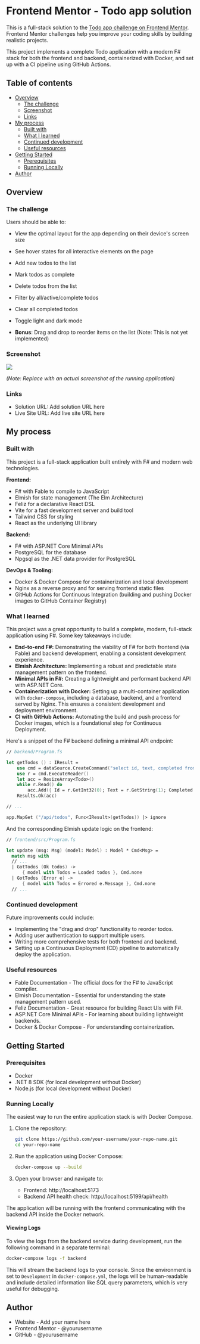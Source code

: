 # Frontend Mentor - Todo app solution

This is a full-stack solution to the [Todo app challenge on Frontend Mentor](https://www.frontendmentor.io/challenges/todo-app-Su1_KokOW). Frontend Mentor challenges help you improve your coding skills by building realistic projects.

This project implements a complete Todo application with a modern F# stack for both the frontend and backend, containerized with Docker, and set up with a CI pipeline using GitHub Actions.

## Table of contents

- [Overview](#overview)
  - [The challenge](#the-challenge)
  - [Screenshot](#screenshot)
  - [Links](#links)
- [My process](#my-process)
  - [Built with](#built-with)
  - [What I learned](#what-i-learned)
  - [Continued development](#continued-development)
  - [Useful resources](#useful-resources)
- [Getting Started](#getting-started)
  - [Prerequisites](#prerequisites)
  - [Running Locally](#running-locally)
- [Author](#author)

## Overview

### The challenge

Users should be able to:

- View the optimal layout for the app depending on their device's screen size
- See hover states for all interactive elements on the page
- Add new todos to the list
- Mark todos as complete
- Delete todos from the list
- Filter by all/active/complete todos
- Clear all completed todos
- Toggle light and dark mode

- **Bonus**: Drag and drop to reorder items on the list (Note: This is not yet implemented)

### Screenshot

![](./design/desktop-preview.jpg)

*(Note: Replace with an actual screenshot of the running application)*

### Links

- Solution URL: Add solution URL here
- Live Site URL: Add live site URL here

## My process

### Built with

This project is a full-stack application built entirely with F# and modern web technologies.

**Frontend:**

- F# with Fable to compile to JavaScript
- Elmish for state management (The Elm Architecture)
- Feliz for a declarative React DSL
- Vite for a fast development server and build tool
- Tailwind CSS for styling
- React as the underlying UI library

**Backend:**

- F# with ASP.NET Core Minimal APIs
- PostgreSQL for the database
- Npgsql as the .NET data provider for PostgreSQL

**DevOps & Tooling:**

- Docker & Docker Compose for containerization and local development
- Nginx as a reverse proxy and for serving frontend static files
- GitHub Actions for Continuous Integration (building and pushing Docker images to GitHub Container Registry)

### What I learned

This project was a great opportunity to build a complete, modern, full-stack application using F#. Some key takeaways include:

- **End-to-end F#:** Demonstrating the viability of F# for both frontend (via Fable) and backend development, enabling a consistent development experience.
- **Elmish Architecture:** Implementing a robust and predictable state management pattern on the frontend.
- **Minimal APIs in F#:** Creating a lightweight and performant backend API with ASP.NET Core.
- **Containerization with Docker:** Setting up a multi-container application with `docker-compose`, including a database, backend, and a frontend served by Nginx. This ensures a consistent development and deployment environment.
- **CI with GitHub Actions:** Automating the build and push process for Docker images, which is a foundational step for Continuous Deployment.

Here's a snippet of the F# backend defining a minimal API endpoint:

```fsharp
// backend/Program.fs

let getTodos () : IResult =
    use cmd = dataSource.CreateCommand("select id, text, completed from todos order by id;")
    use r = cmd.ExecuteReader()
    let acc = ResizeArray<Todo>()
    while r.Read() do
        acc.Add({ Id = r.GetInt32(0); Text = r.GetString(1); Completed = r.GetBoolean(2) })
    Results.Ok(acc)

// ...

app.MapGet ("/api/todos", Func<IResult>(getTodos)) |> ignore
```

And the corresponding Elmish update logic on the frontend:

```fsharp
// frontend/src/Program.fs

let update (msg: Msg) (model: Model) : Model * Cmd<Msg> =
  match msg with
  // ...
  | GotTodos (Ok todos) ->
      { model with Todos = Loaded todos }, Cmd.none
  | GotTodos (Error e) ->
      { model with Todos = Errored e.Message }, Cmd.none
  // ...
```

### Continued development

Future improvements could include:

- Implementing the "drag and drop" functionality to reorder todos.
- Adding user authentication to support multiple users.
- Writing more comprehensive tests for both frontend and backend.
- Setting up a Continuous Deployment (CD) pipeline to automatically deploy the application.

### Useful resources

- Fable Documentation - The official docs for the F# to JavaScript compiler.
- Elmish Documentation - Essential for understanding the state management pattern used.
- Feliz Documentation - Great resource for building React UIs with F#.
- ASP.NET Core Minimal APIs - For learning about building lightweight backends.
- Docker & Docker Compose - For understanding containerization.

## Getting Started

### Prerequisites

- Docker
- .NET 8 SDK (for local development without Docker)
- Node.js (for local development without Docker)

### Running Locally

The easiest way to run the entire application stack is with Docker Compose.

1.  Clone the repository:
    ```bash
    git clone https://github.com/your-username/your-repo-name.git
    cd your-repo-name
    ```

2.  Run the application using Docker Compose:
    ```bash
    docker-compose up --build
    ```

3.  Open your browser and navigate to:
    -   Frontend: http://localhost:5173
    -   Backend API health check: http://localhost:5199/api/health

The application will be running with the frontend communicating with the backend API inside the Docker network.

#### Viewing Logs

To view the logs from the backend service during development, run the following command in a separate terminal:

```bash
docker-compose logs -f backend
```

This will stream the backend logs to your console. Since the environment is set to `Development` in `docker-compose.yml`, the logs will be human-readable and include detailed information like SQL query parameters, which is very useful for debugging.

## Author

- Website - Add your name here
- Frontend Mentor - @yourusername
- GitHub - @yourusername
